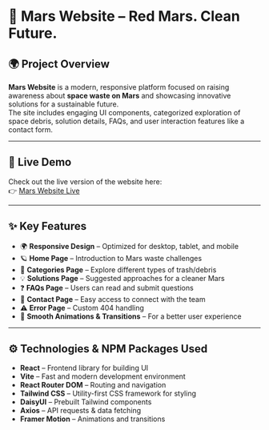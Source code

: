 # 🌌 Mars Website – Red Mars. Clean Future.

## 🌍 Project Overview
**Mars Website** is a modern, responsive platform focused on raising awareness about **space waste on Mars** and showcasing innovative solutions for a sustainable future.  
The site includes engaging UI components, categorized exploration of space debris, solution details, FAQs, and user interaction features like a contact form.  

---

## 🔗 Live Demo
Check out the live version of the website here:  
👉 [Mars Website Live](https://remav-cae9a.web.app/)

---

## ✨ Key Features
- 🌍 **Responsive Design** – Optimized for desktop, tablet, and mobile  
- 🪐 **Home Page** – Introduction to Mars waste challenges  
- 🧩 **Categories Page** – Explore different types of trash/debris  
- 💡 **Solutions Page** – Suggested approaches for a cleaner Mars  
- ❓ **FAQs Page** – Users can read and submit questions  
- 📩 **Contact Page** – Easy access to connect with the team  
- ⚠️ **Error Page** – Custom 404 handling  
- 🎨 **Smooth Animations & Transitions** – For a better user experience  

---

## ⚙️ Technologies & NPM Packages Used
- **React** – Frontend library for building UI  
- **Vite** – Fast and modern development environment  
- **React Router DOM** – Routing and navigation  
- **Tailwind CSS** – Utility-first CSS framework for styling  
- **DaisyUI** – Prebuilt Tailwind components  
- **Axios** – API requests & data fetching  
- **Framer Motion** – Animations and transitions  

